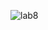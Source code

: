 ![lab8](https://user-images.githubusercontent.com/96528179/168548693-00fdb973-aa0b-4298-bf45-0f1c8cda9c65.png)
